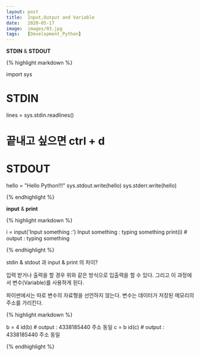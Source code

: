 ```yaml
---
layout: post
title:  Input,Output and Variable
date:   2020-05-17
image:  images/03.jpg
tags:   [Development_Python]
---
```

**STDIN** & **STDOUT**

{% highlight markdown %}

import sys

# STDIN
lines = sys.stdin.readlines()
# 끝내고 싶으면 ctrl + d

# STDOUT
hello = "Hello Python!!!"
sys.stdout.write(hello)
sys.stderr.write(hello)

{% endhighlight %}

**input** & **print**

{% highlight markdown %}

i = input('Input something :')
Input something : typing something
print(i) # output : typing something

{% endhighlight %}

stdin & stdout 과 input & print 의 차이?


입력 받거나 출력을 할 경우 위와 같은 방식으로 입출력을 할 수 있다.
그리고 이 과정에서 변수(Variable)를 사용하게 된다.

파이썬에서는 따로 변수의 자료형을 선언하지 않는다. 변수는 데이터가 저장된 메모리의 주소를 가리킨다.

{% highlight markdown %}

b = 4
id(b) # output : 4338185440 주소 동일
c = b
id(c) # output : 4338185440 주소 동일

{% endhighlight %}